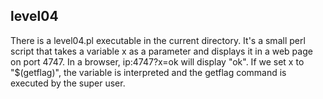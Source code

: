 ## level04

There is a level04.pl executable in the current directory. It's a small perl script that takes a variable x as a parameter and displays it in a web page on port 4747. In a browser, ip:4747?x=ok will display "ok". If we set x to "$(getflag)", the variable is interpreted and the getflag command is executed by the super user.